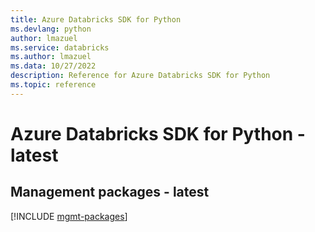 ```yaml
---
title: Azure Databricks SDK for Python
ms.devlang: python
author: lmazuel
ms.service: databricks
ms.author: lmazuel
ms.data: 10/27/2022
description: Reference for Azure Databricks SDK for Python
ms.topic: reference
---
```

# Azure Databricks SDK for Python - latest

## Management packages - latest
[!INCLUDE [mgmt-packages](databricks-mgmt-index.md)]
